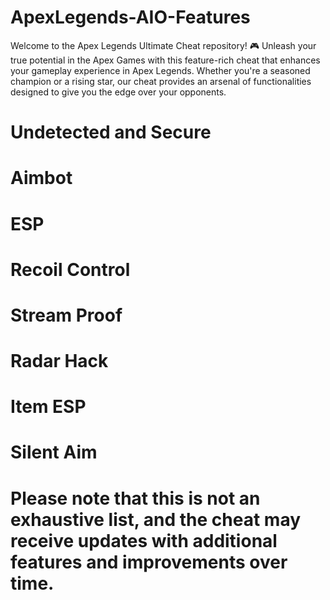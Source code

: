 # ApexLegends-AIO-Features
Welcome to the Apex Legends Ultimate Cheat repository! 🎮 Unleash your true potential in the Apex Games with this feature-rich cheat that enhances your gameplay experience in Apex Legends. Whether you're a seasoned champion or a rising star, our cheat provides an arsenal of functionalities designed to give you the edge over your opponents.

# Undetected and Secure
# Aimbot
# ESP
# Recoil Control
# Stream Proof
# Radar Hack
# Item ESP
# Silent Aim

# Please note that this is not an exhaustive list, and the cheat may receive updates with additional features and improvements over time.
